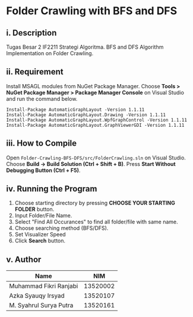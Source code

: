 # Folder Crawling with BFS and DFS

## i. Description
Tugas Besar 2 IF2211 Strategi Algoritma. BFS and DFS Algorithm Implementation on Folder Crawling. 

## ii. Requirement
Install MSAGL modules from NuGet Package Manager. Choose **Tools > NuGet Package Manager > Package Manager Console** on Visual Studio and run the command below.
```
Install-Package AutomaticGraphLayout -Version 1.1.11
Install-Package AutomaticGraphLayout.Drawing -Version 1.1.11
Install-Package AutomaticGraphLayout.WpfGraphControl -Version 1.1.11
Install-Package AutomaticGraphLayout.GraphViewerGDI -Version 1.1.11
```
## iii. How to Compile
Open `Folder-Crawling-BFS-DFS/src/FolderCrawling.sln` on Visual Studio. Choose **Build -> Build Solution (Ctrl + Shift + B)**. Press **Start Without Debugging Button (Ctrl + F5)**.

## iv. Running the Program
1. Choose starting directory by pressing **CHOOSE YOUR STARTING FOLDER** button.
2. Input Folder/File Name.
3. Select "Find All Occurances" to find all folder/file with same name.
4. Choose searching method (BFS/DFS).
5. Set Visualizer Speed
5. Click **Search** button.

## v. Author
| Name          | NIM           |
| ------------- |:-------------:|
|Muhammad Fikri Ranjabi| 13520002 |
|Azka Syauqy Irsyad    | 13520107 |
|M. Syahrul Surya Putra| 13520161 |
